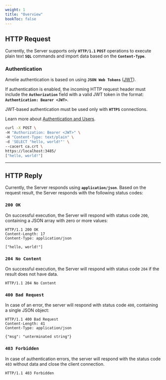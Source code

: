 ```yaml
---
weight: 1
title: "Overview"
bookToc: false
---
```


## HTTP Request

Currently, the Server supports only **`HTTP/1.1`** **`POST`** operations to
execute plain text **`SQL`** commands and import data based on the **`Content-Type`**.

### Authentication

Amelie authentication is based on using **`JSON Web Tokens`** ([JWT](https://jwt.io/)).

If authentication is enabled, the incoming HTTP request header must include the **`Authorization`** field with
a valid JWT token in the format: **`Authentication: Bearer <JWT>`**.

JWT-based authentication must be used only with **`HTTPS`** connections.

Learn more about [Authentication and Users](/docs/tutorial/auth).

```sh
curl -X POST \
-H "Authorization: Bearer <JWT>" \
-H "Content-Type: text/plain" \
-d 'SELECT "hello, world!"' \
--cacert ca.crt \
https://localhost:3485/
["hello, world!"]
```

---

## HTTP Reply

Currently, the Server responds using **`application/json`**.
Based on the request result, the Server responds with the following status codes:

### **`200 OK`**

On successful execution, the Server will respond with status code `200`, containing a
JSON array with zero or more values:

```http
HTTP/1.1 200 OK
Content-Length: 17
Content-Type: application/json

["hello, world!"]
```

### **`204 No Content`**

On successful execution, the Server will respond with status code `204` if the result does not have data.

```http
HTTP/1.1 204 No Content
```

### **`400 Bad Request`**

In case of an error, the server will respond with status code `400`, containing a single JSON object:

```http
HTTP/1.1 400 Bad Request
Content-Length: 41
Content-Type: application/json

{"msg": "unterminated string"}
```

### **`403 Forbidden`**

In case of authentication errors, the server will respond with the status code `403` without
data and close the client connection.

```http
HTTP/1.1 403 Forbidden
```
